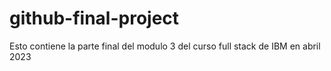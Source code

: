 # github-final-project

Esto contiene la parte final del modulo 3 del curso full stack de IBM en abril 2023
